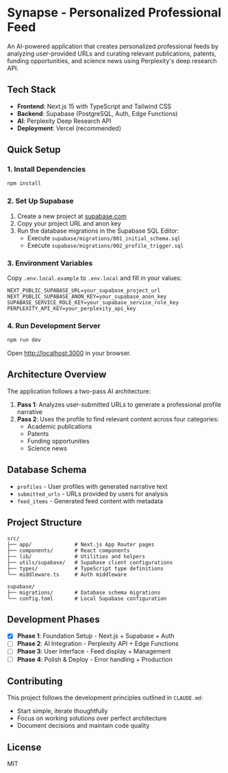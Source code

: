 # Synapse - Personalized Professional Feed

An AI-powered application that creates personalized professional feeds by analyzing user-provided URLs and curating relevant publications, patents, funding opportunities, and science news using Perplexity's deep research API.

## Tech Stack

- **Frontend**: Next.js 15 with TypeScript and Tailwind CSS
- **Backend**: Supabase (PostgreSQL, Auth, Edge Functions)
- **AI**: Perplexity Deep Research API
- **Deployment**: Vercel (recommended)

## Quick Setup

### 1. Install Dependencies

```bash
npm install
```

### 2. Set Up Supabase

1. Create a new project at [supabase.com](https://supabase.com)
2. Copy your project URL and anon key
3. Run the database migrations in the Supabase SQL Editor:
   - Execute `supabase/migrations/001_initial_schema.sql`
   - Execute `supabase/migrations/002_profile_trigger.sql`

### 3. Environment Variables

Copy `.env.local.example` to `.env.local` and fill in your values:

```env
NEXT_PUBLIC_SUPABASE_URL=your_supabase_project_url
NEXT_PUBLIC_SUPABASE_ANON_KEY=your_supabase_anon_key
SUPABASE_SERVICE_ROLE_KEY=your_supabase_service_role_key
PERPLEXITY_API_KEY=your_perplexity_api_key
```

### 4. Run Development Server

```bash
npm run dev
```

Open [http://localhost:3000](http://localhost:3000) in your browser.

## Architecture Overview

The application follows a two-pass AI architecture:

1. **Pass 1**: Analyzes user-submitted URLs to generate a professional profile narrative
2. **Pass 2**: Uses the profile to find relevant content across four categories:
   - Academic publications
   - Patents
   - Funding opportunities  
   - Science news

## Database Schema

- `profiles` - User profiles with generated narrative text
- `submitted_urls` - URLs provided by users for analysis
- `feed_items` - Generated feed content with metadata

## Project Structure

```
src/
├── app/              # Next.js App Router pages
├── components/       # React components
├── lib/              # Utilities and helpers
├── utils/supabase/   # Supabase client configurations
├── types/            # TypeScript type definitions
└── middleware.ts     # Auth middleware

supabase/
├── migrations/       # Database schema migrations
└── config.toml       # Local Supabase configuration
```

## Development Phases

- [x] **Phase 1**: Foundation Setup - Next.js + Supabase + Auth
- [ ] **Phase 2**: AI Integration - Perplexity API + Edge Functions
- [ ] **Phase 3**: User Interface - Feed display + Management
- [ ] **Phase 4**: Polish & Deploy - Error handling + Production

## Contributing

This project follows the development principles outlined in `CLAUDE.md`:
- Start simple, iterate thoughtfully
- Focus on working solutions over perfect architecture
- Document decisions and maintain code quality

## License

MIT